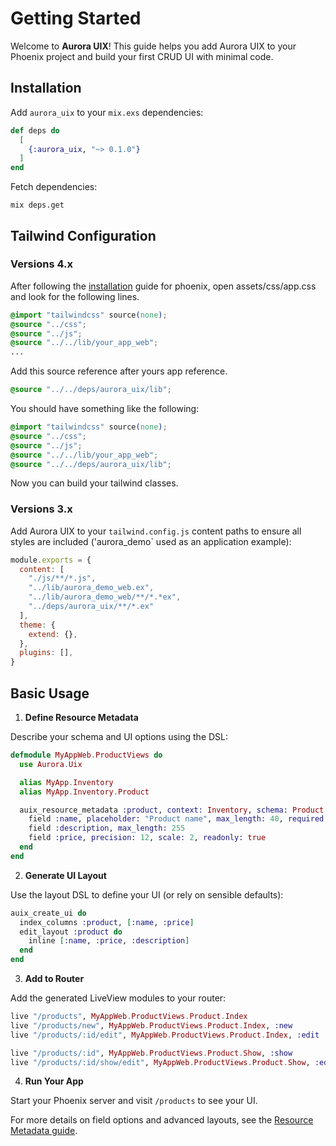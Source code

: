 # Getting Started

Welcome to **Aurora UIX**! This guide helps you add Aurora UIX to your Phoenix project and build your first CRUD UI with minimal code.

## Installation

Add `aurora_uix` to your `mix.exs` dependencies:

```elixir
def deps do
  [
    {:aurora_uix, "~> 0.1.0"}
  ]
end
```

Fetch dependencies:

```shell
mix deps.get
```

## Tailwind Configuration

### Versions 4.x
After following the [installation](https://tailwindcss.com/docs/installation/framework-guides/phoenix) guide for phoenix, 
open assets/css/app.css and look for the following lines.

```css
@import "tailwindcss" source(none);
@source "../css";
@source "../js";
@source "../../lib/your_app_web";
...
```

Add this source reference after yours app reference.
```css
@source "../../deps/aurora_uix/lib";
```

You should have something like the following:
```css
@import "tailwindcss" source(none);
@source "../css";
@source "../js";
@source "../../lib/your_app_web";
@source "../../deps/aurora_uix/lib";
```

Now you can build your tailwind classes.

### Versions 3.x
Add Aurora UIX to your `tailwind.config.js` content paths to ensure all styles are included ('aurora_demo` used as an application example):

```js
module.exports = {
  content: [
    "./js/**/*.js",
    "../lib/aurora_demo_web.ex",
    "../lib/aurora_demo_web/**/*.*ex",
    "../deps/aurora_uix/**/*.ex"
  ],
  theme: {
    extend: {},
  },
  plugins: [],
}
```

## Basic Usage

1. **Define Resource Metadata**

Describe your schema and UI options using the DSL:

```elixir
defmodule MyAppWeb.ProductViews do
  use Aurora.Uix

  alias MyApp.Inventory
  alias MyApp.Inventory.Product

  auix_resource_metadata :product, context: Inventory, schema: Product do
    field :name, placeholder: "Product name", max_length: 40, required: true
    field :description, max_length: 255
    field :price, precision: 12, scale: 2, readonly: true
  end
end
```

2. **Generate UI Layout**

Use the layout DSL to define your UI (or rely on sensible defaults):

```elixir
auix_create_ui do
  index_columns :product, [:name, :price]
  edit_layout :product do
    inline [:name, :price, :description]
  end
end
```

3. **Add to Router**

Add the generated LiveView modules to your router:

```elixir
live "/products", MyAppWeb.ProductViews.Product.Index
live "/products/new", MyAppWeb.ProductViews.Product.Index, :new
live "/products/:id/edit", MyAppWeb.ProductViews.Product.Index, :edit

live "/products/:id", MyAppWeb.ProductViews.Product.Show, :show
live "/products/:id/show/edit", MyAppWeb.ProductViews.Product.Show, :edit

```

4. **Run Your App**

Start your Phoenix server and visit `/products` to see your UI.

For more details on field options and advanced layouts, see the [Resource Metadata guide](../../guides/core/resource_metadata.md).
